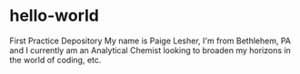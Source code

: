 # hello-world
First Practice Depository
My name is Paige Lesher, I'm from Bethlehem, PA and I currently am an Analytical Chemist looking to broaden my horizons in the world of coding, etc.
